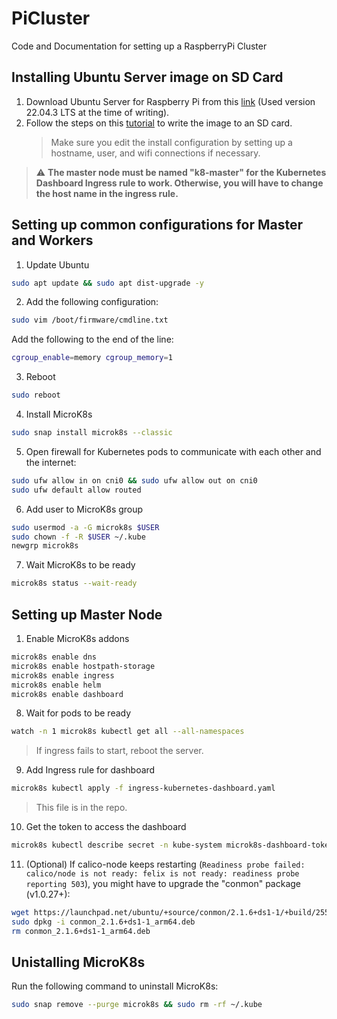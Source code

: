 # PiCluster
Code and Documentation for setting up a RaspberryPi Cluster


## Installing Ubuntu Server image on SD Card

1. Download Ubuntu Server for Raspberry Pi from this [link](https://ubuntu.com/download/raspberry-pi) (Used version 22.04.3 LTS at the time of writing).
2. Follow the steps on this [tutorial](https://ubuntu.com/tutorials/how-to-install-ubuntu-on-your-raspberry-pi) to write the image to an SD card.
    > Make sure you edit the install configuration by setting up a hostname, user, and wifi connections if necessary.

> :warning: **The master node must be named "k8-master" for the Kubernetes Dashboard Ingress rule to work. Otherwise, you will have to change the host name in the ingress rule.**

## Setting up common configurations for Master and Workers

1. Update Ubuntu

```bash
sudo apt update && sudo apt dist-upgrade -y
```

2. Add the following configuration:
```bash
sudo vim /boot/firmware/cmdline.txt
```
Add the following to the end of the line:
```bash
cgroup_enable=memory cgroup_memory=1
```

3. Reboot
```bash
sudo reboot
```

4. Install MicroK8s
```bash
sudo snap install microk8s --classic

```

5. Open firewall for Kubernetes pods to communicate with each other and the internet:
```bash
sudo ufw allow in on cni0 && sudo ufw allow out on cni0
sudo ufw default allow routed
```

6. Add user to MicroK8s group
```bash
sudo usermod -a -G microk8s $USER
sudo chown -f -R $USER ~/.kube
newgrp microk8s
```

7. Wait MicroK8s to be ready
```bash
microk8s status --wait-ready
```

## Setting up Master Node

1. Enable MicroK8s addons
```bash
microk8s enable dns 
microk8s enable hostpath-storage
microk8s enable ingress
microk8s enable helm
microk8s enable dashboard
```

8. Wait for pods to be ready
```bash
watch -n 1 microk8s kubectl get all --all-namespaces
```
> If ingress fails to start, reboot the server.

9. Add Ingress rule for dashboard
```bash
microk8s kubectl apply -f ingress-kubernetes-dashboard.yaml
```
> This file is in the repo.

10. Get the token to access the dashboard
```bash
microk8s kubectl describe secret -n kube-system microk8s-dashboard-token
```

11. (Optional) If calico-node keeps restarting (`Readiness probe failed: calico/node is not ready: felix is not ready: readiness probe reporting 503`), you might have to upgrade the "conmon" package (v1.0.27+):
```bash
wget https://launchpad.net/ubuntu/+source/conmon/2.1.6+ds1-1/+build/25582274/+files/conmon_2.1.6+ds1-1_arm64.deb
sudo dpkg -i conmon_2.1.6+ds1-1_arm64.deb
rm conmon_2.1.6+ds1-1_arm64.deb
```

## Unistalling MicroK8s

Run the following command to uninstall MicroK8s:
```bash
sudo snap remove --purge microk8s && sudo rm -rf ~/.kube
```

